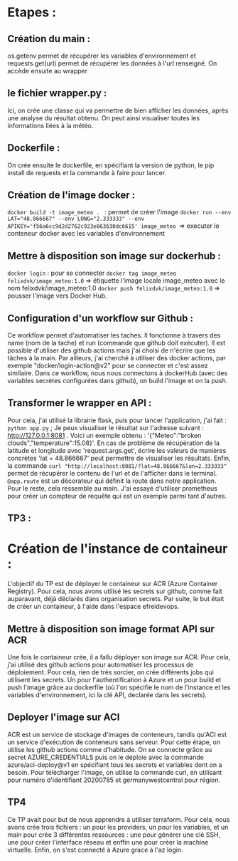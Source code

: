 # Etapes :
## Création du main :
os.getenv permet de récupérer les variables d'environnement et requests.get(url) permet de récupérer les données à l'url renseigné.
On accède ensuite au wrapper

## le fichier wrapper.py :
Ici, on crée une classe qui va permettre de bien afficher les données, après une analyse du résultat obtenu.  On peut ainsi visualiser toutes
les informations liées à la météo.

## Dockerfile :
On crée ensuite le dockerfile, en spécifiant la version de python, le pip install de requests et la commande à faire pour lancer.

## Création de l'image docker :
```docker build -t image_meteo . ``` : permet de créer l'image
```docker run --env LAT="48.866667" --env LONG="2.333333" --env APIKEY='f56a6cc9d2d2762c923e663630dc6615' image_meteo ```=> executer le conteneur docker avec les variables d'environnement

## Mettre à disposition son image sur dockerhub :

```docker login``` : pour se connecter
```docker tag image_meteo felixdvk/image_meteo:1.0``` => étiquette l'image locale image_meteo avec le nom felixdvk/image_meteo:1.0
```docker push felixdvk/image_meteo:1.0``` => pousser l'image vers Docker Hub.

## Configuration d'un workflow sur Github :
Ce workflow permet d'automatiser les taches. Il fonctionne à travers des name (nom de la tache) et run (commande que github doit exécuter).   Il est possible d'utiliser des github actions mais j'ai choisi de n'écrire que les tâches à la main.  Par ailleurs, j'ai cherché à utiliser des docker actions, par exemple "docker/login-action@v2" pour se connecter et c'est assez similaire. 
Dans ce workflow, nous nous connectons à dockerHub (avec des variables secrètes configurées dans github), on build l'image et on la push.

## Transformer le wrapper en API :
Pour cela, j'ai utilisé la librairie flask, puis pour lancer l'application, j'ai fait : ```python app.py``` ;  Je peux visualiser le résultat sur l'adresse suivant :  http://127.0.0.1:8081 . Voici un exemple obtenu : '{"Meteo":"broken clouds","temperature":15.08}'. En cas de problème de récupération de la latitude et longitude avec 'request.args.get', écrire les valeurs de manières concrètes 'lat = 48.866667' peut permettre de visualiser les résultats. Enfin, la commande ```curl "http://localhost:8081/?lat=48.866667&lon=2.333333"``` permet de récupérer le contenu de l'url et de l'afficher dans le terminal.  ```@app.route``` est un décorateur qui définit la route dans notre application. Pour le reste, cela ressemble au main. J'ai essayé d'utiliser prometheus pour créer un compteur de requête qui est un exemple parmi tant d'autres.

## TP3 :

# Création de l'instance de containeur :

L'objectif du TP est de déployer le containeur sur ACR (Azure Container Registry). Pour cela, nous avons utilisé les secrets sur github, comme fait auparavant, déjà déclarés dans organisation secrets.  Par suite, le but était de créer un containeur, à l'aide dans l'espace efreidevops.

## Mettre à disposition son image format API sur ACR 
Une fois le containeur crée, il a fallu déployer son image sur ACR. Pour cela, j'ai utilisé des github actions pour automatiser les processus de déploiement. Pour cela, rien de très sorcier, on crée différents jobs qui utilisent les secrets. Un pour l'authentification à Azure et un pour build et push l'image grâce au dockerfile (où l'on spécifie le nom de l'instance et les variables d'environnement, ici la clé API, declarée dans les secrets).

## Deployer l'image sur ACI 

ACR est un service de stockage d'images de conteneurs, tandis qu'ACI est un service d'exécution de conteneurs sans serveur. Pour cette étape, on utilise les github actions comme d'habitude. On se connecte grâce au secret AZURE_CREDENTIALS puis on le déploie avec la commande azure/aci-deploy@v1 en spécifiant tous les secrets et variables dont on a besoin. Pour télécharger l'image, on utilise la commande curl, en utilisant pour numéro d'identifiant 20200785 et germanywestcentral pour région. 

## TP4

Ce TP avait pour but de nous apprendre à utiliser terraform. Pour cela, nous avons crée trois fichiers : un pour les providers, un pour les variables, et un main pour crée 3 différentes ressources : une pour générer une clé SSH, une pour créer l'interface réseau et enffin une pour créer la machine virtuelle. Enfin, on s'est connecté à Azure grace à l'az login.